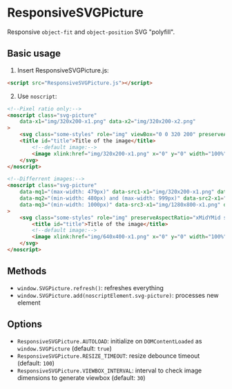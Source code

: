 # ResponsiveSVGPicture

Responsive `object-fit` and `object-position` SVG "polyfill".

## Basic usage

1. Insert ResponsiveSVGPicture.js:
```html
<script src="ResponsiveSVGPicture.js"></script>
```

2. Use `noscript`:
```html
<!--Pixel ratio only:-->
<noscript class="svg-picture" 
    data-x1="img/320x200-x1.png" data-x2="img/320x200-x2.png"
>
    <svg class="some-styles" role="img" viewBox="0 0 320 200" preserveAspectRatio="xMidYMid slice" overflow="hidden" aria-labelledby="title">
    <title id="title">Title of the image</title>
        <!--default image:-->
        <image xlink:href="img/320x200-x1.png" x="0" y="0" width="100%" height="100%"></image>
    </svg>
</noscript>

<!--Differrent images:-->
<noscript class="svg-picture" 
    data-mq1="(max-width: 479px)" data-src1-x1="img/320x200-x1.png" data-src1-x2="img/320x200-x2.png" data-viewbox1="0 0 320 200"
    data-mq2="(min-width: 480px) and (max-width: 999px)" data-src2-x1="img/640x400-x1.png" data-src2-x2="img/640x400-x2.png" data-viewbox2="0 0 640 400"
    data-mq3="(min-width: 1000px)" data-src3-x1="img/1280x800-x1.png" data-src3-x2="img/1280x800-x2.png" data-viewbox3="0 0 1280 800"
>
    <svg class="some-styles" role="img" preserveAspectRatio="xMidYMid slice" overflow="hidden" aria-labelledby="title">
        <title id="title">Title of the image</title>
        <!--default image:-->
        <image xlink:href="img/640x400-x1.png" x="0" y="0" width="100%" height="100%"></image>
    </svg>
</noscript>
```

## Methods
* `window.SVGPicture.refresh()`: refreshes everything
* `window.SVGPicture.add(noscriptElement.svg-picture)`: processes new element

## Options
* `ResponsiveSVGPicture.AUTOLOAD`: initialize on `DOMContentLoaded` as `window.SVGPicture` (default: `true`)
* `ResponsiveSVGPicture.RESIZE_TIMEOUT`: resize debounce timeout (default: `100`)
* `ResponsiveSVGPicture.VIEWBOX_INTERVAL`: interval to check image dimensions to generate viewbox (default: `30`)

